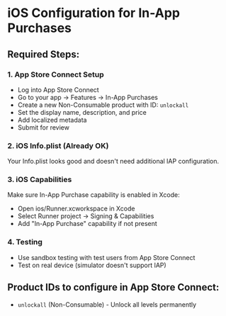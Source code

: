 # iOS Configuration for In-App Purchases

## Required Steps:

### 1. App Store Connect Setup
- Log into App Store Connect
- Go to your app → Features → In-App Purchases
- Create a new Non-Consumable product with ID: `unlockall`
- Set the display name, description, and price
- Add localized metadata
- Submit for review

### 2. iOS Info.plist (Already OK)
Your Info.plist looks good and doesn't need additional IAP configuration.

### 3. iOS Capabilities
Make sure In-App Purchase capability is enabled in Xcode:
- Open ios/Runner.xcworkspace in Xcode
- Select Runner project → Signing & Capabilities
- Add "In-App Purchase" capability if not present

### 4. Testing
- Use sandbox testing with test users from App Store Connect
- Test on real device (simulator doesn't support IAP)

## Product IDs to configure in App Store Connect:
- `unlockall` (Non-Consumable) - Unlock all levels permanently
